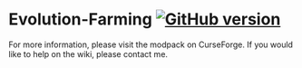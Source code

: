 # Evolution-Farming [![GitHub version](https://badge.fury.io/gh/Pxrple%2FEvolution-Farming.svg)](http://badge.fury.io/gh/Pxrple%2FEvolution-Farming)

For more information, please visit the modpack on CurseForge. If you would like to help on the wiki, please contact me.
